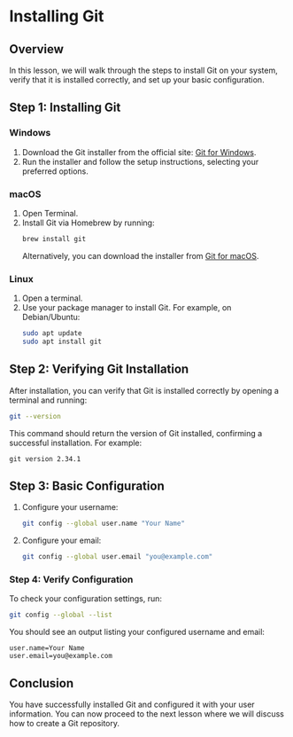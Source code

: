 # Installing Git

## Overview
In this lesson, we will walk through the steps to install Git on your system, verify that it is installed correctly, and set up your basic configuration.

## Step 1: Installing Git

### Windows
1. Download the Git installer from the official site: [Git for Windows](https://gitforwindows.org/).
2. Run the installer and follow the setup instructions, selecting your preferred options.

### macOS
1. Open Terminal.
2. Install Git via Homebrew by running:
   ```bash
   brew install git
   ``` 
   Alternatively, you can download the installer from [Git for macOS](https://git-scm.com/download/mac).

### Linux
1. Open a terminal.
2. Use your package manager to install Git. For example, on Debian/Ubuntu:
   ```bash
   sudo apt update
   sudo apt install git
   ``` 

## Step 2: Verifying Git Installation

After installation, you can verify that Git is installed correctly by opening a terminal and running:
```bash
git --version
``` 
This command should return the version of Git installed, confirming a successful installation. For example:
```
git version 2.34.1
``` 

## Step 3: Basic Configuration

1. Configure your username:
   ```bash
   git config --global user.name "Your Name"
   ``` 

2. Configure your email:
   ```bash
   git config --global user.email "you@example.com"
   ``` 

### Step 4: Verify Configuration

To check your configuration settings, run:
```bash
git config --global --list
``` 
You should see an output listing your configured username and email:
```
user.name=Your Name
user.email=you@example.com
``` 

## Conclusion
You have successfully installed Git and configured it with your user information. You can now proceed to the next lesson where we will discuss how to create a Git repository.

